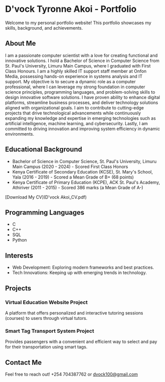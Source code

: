 # D'vock Tyronne Akoi - Portfolio

Welcome to my personal portfolio website! This portfolio showcases my skills, background, and achievements.

## About Me

I am a passionate computer scientist with a love for creating functional and innovative solutions. I hold a Bachelor of Science in Computer Science from St. Paul's University, Limuru Main Campus, where I graduated with First Class Honours. I am a highly skilled IT support staff member at Onfon Media, possessing hands-on experience in systems analysis and IT support. 
My objective is to secure a dynamic role as a computer professional, where I can leverage my strong foundation in computer science principles, programming languages, and problem-solving skills to design innovative software solutions.  I have proven ability to enhance digital platforms, streamline business processes, and deliver technology solutions aligned with organizational goals. I aim to contribute to cutting-edge projects that drive technological advancements while continuously expanding my knowledge and expertise in emerging technologies such as artificial intelligence, machine learning, and cybersecurity. Lastly, I am committed to driving innovation and improving system efficiency in dynamic environments.

## Educational Background

- Bachelor of Science in Computer Science, St. Paul's University, Limuru Main Campus (2020 - 2024) - Scored First Class Honors
- Kenya Certificate of Secondary Education (KCSE), St. Mary's School, Yala (2016 - 2019) - Scored a Mean Grade of B+ (68 points)
- Kenya Certificate of Primary Education (KCPE), ACK St. Paul's Academy, Athiriver (2011 - 2015) - Scored 386 marks (a Mean Grade of A-)

[Download My CV](D'vock Akoi_CV.pdf)

## Programming Languages

- C
- C++
- SQL
- Python

## Interests

- Web Development: Exploring modern frameworks and best practices.
- Tech Innovations: Keeping up with emerging trends in technology.

## Projects

### Virtual Education Website Project

A platform that offers personalized and interactive tutoring sessions (courses) to users through virtual tutors.

### Smart Tag Transport System Project

Provides passengers with a convenient and efficient way to select and pay for their transportation using smart tags.

## Contact Me

Feel free to reach out! +254 704387762 or dvock100@gmail.com

